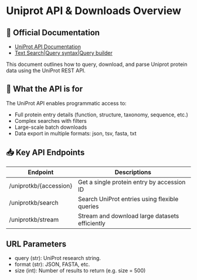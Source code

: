 # Uniprot API & Downloads Overview
## 🔗 Official Documentation
- [UniProt API Documentation](https://www.uniprot.org/api-documentation/uniprotkb#operations-UniProtKB-getByAccession)
- [Text Search|Query syntax|Query builder](https://www.uniprot.org/help/text-search)<br>

This document outlines how to query, download, and parse Uniprot protein data using the UniProt REST API. <br> 

## 📌 What the API is for <br>
The UniProt API enables programmatic access to:
- Full protein entry details (function, structure, taxonomy, sequence, etc.)
- Complex searches with filters
- Large-scale batch downloads
- Data export in multiple formats: json, tsv, fasta, txt

## 📥 Key API Endpoints

| Endpoint | Descriptions | 
|------|------|
| /uniprotkb/{accession} | Get a single protein entry by accession ID   | 
| /uniprotkb/search | Search UniProt entries using flexible queries  | 
| /uniprotkb/stream | Stream and download large datasets efficiently   | 

## URL Parameters 
- query (str): UniProt research string.
- format (str): JSON, FASTA, etc.
- size (int): Number of results to return (e.g. size = 500) 


